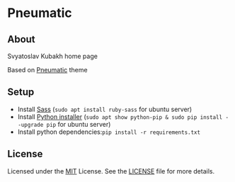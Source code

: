 # Pneumatic

## About

Svyatoslav Kubakh home page

Based on [Pneumatic](https://github.com/iKevinY/pneumatic) theme 


## Setup

- Install [Sass](http://sass-lang.com) (`sudo apt install ruby-sass` for ubuntu server)
- Install [Python installer](https://pypi.python.org/pypi/pip) (`sudo apt show python-pip & sudo pip install --upgrade pip` for ubuntu server)
- Install python dependencies:`pip install -r requirements.txt`


## License

Licensed under the [MIT](https://opensource.org/licenses/MIT) License. See the [LICENSE](LICENSE) file for more details.
